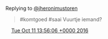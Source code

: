 Replying to [@jheronimustoren](https://twitter.com/@jheronimustoren/status/785841162364022785)

> \#komtgoed \#saai Vuurtje iemand?

<img src="../../media/tweet.ico" width="12" /> [Tue Oct 11 13:56:06 +0000 2016](https://twitter.com/DromerDenker/status/785841406971613184)
